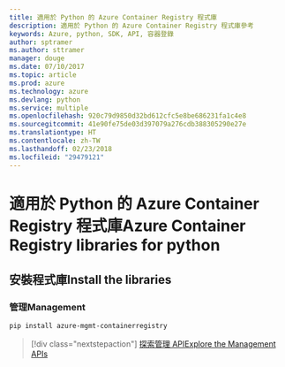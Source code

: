 ```yaml
---
title: 適用於 Python 的 Azure Container Registry 程式庫
description: 適用於 Python 的 Azure Container Registry 程式庫參考
keywords: Azure, python, SDK, API, 容器登錄
author: sptramer
ms.author: sttramer
manager: douge
ms.date: 07/10/2017
ms.topic: article
ms.prod: azure
ms.technology: azure
ms.devlang: python
ms.service: multiple
ms.openlocfilehash: 920c79d9850d32bd612cfc5e8be686231fa1c4e8
ms.sourcegitcommit: 41e90fe75de03d397079a276cdb388305290e27e
ms.translationtype: HT
ms.contentlocale: zh-TW
ms.lasthandoff: 02/23/2018
ms.locfileid: "29479121"
---
```

# <a name="azure-container-registry-libraries-for-python"></a><span data-ttu-id="34b65-104">適用於 Python 的 Azure Container Registry 程式庫</span><span class="sxs-lookup"><span data-stu-id="34b65-104">Azure Container Registry libraries for python</span></span>

## <a name="install-the-libraries"></a><span data-ttu-id="34b65-105">安裝程式庫</span><span class="sxs-lookup"><span data-stu-id="34b65-105">Install the libraries</span></span>


### <a name="management"></a><span data-ttu-id="34b65-106">管理</span><span class="sxs-lookup"><span data-stu-id="34b65-106">Management</span></span>

```bash
pip install azure-mgmt-containerregistry
```
> [!div class="nextstepaction"]
> [<span data-ttu-id="34b65-107">探索管理 API</span><span class="sxs-lookup"><span data-stu-id="34b65-107">Explore the Management APIs</span></span>](/python/api/overview/azure/containerregistry/management)